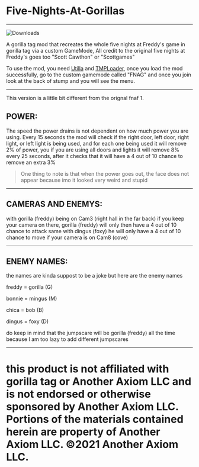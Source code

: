 # Five-Nights-At-Gorillas
-------------------------------------------------------------------------------------------------------------------------------------------------------

![Downloads](https://img.shields.io/github/downloads/MrBanana01/Five-Nights-At-Gorillas/total.svg)

A gorilla tag mod that recreates the whole five nights at Freddy's game in gorilla tag via a custom GameMode, All credit to the original five nights at Freddy's goes too "Scott Cawthon" or "Scottgames"

To use the mod, you need [Utilla](https://github.com/legoandmars/Utilla) and [TMPLoader](https://github.com/AHauntedArmy/TMPLoader), once you load the mod successfully, go to the custom gamemode called "FNAG" and once you join look at the back of stump and you will see the menu.

-------------------------------------------------------------------------------------------------------------------------------------------------------

This version is a little bit different from the orignal fnaf 1.

## POWER:
The speed the power drains is not dependent on how much power you are using. Every 15 seconds the mod will check if the right door, left door, right light, or left light is being used, and for each one being used it will remove 2% of power, you if you are using all doors and lights it will remove 8% every 25 seconds, after it checks that it will have a 4 out of 10 chance to remove an extra 3%
> One thing to note is that when the power goes out, the face does not appear because imo it looked very weird and stupid

-------------------------------------------------------------------------------------------------------------------------------------------------------

## CAMERAS AND ENEMYS:
with gorilla (freddy) being on Cam3 (right hall in the far back) if you keep your camera on there, gorilla (freddy) will only then have a 4 out of 10 chance to attack
same with dingus (foxy) he will only have a 4 out of 10 chance to move if your camera is on Cam8 (cove)

-------------------------------------------------------------------------------------------------------------------------------------------------------

## ENEMY NAMES:
the names are kinda suppost to be a joke but here are the enemy names

freddy = gorilla (G)

bonnie = mingus (M)

chica = bob (B)

dingus = foxy (D)

do keep in mind that the jumpscare will be gorilla (freddy) all the time because I am too lazy to add different jumpscares 

-------------------------------------------------------------------------------------------------------------------------------------------------------
# this product is not affiliated with gorilla tag or Another Axiom LLC and is not endorsed or otherwise sponsored by Another Axiom LLC. Portions of the materials contained herein are property of Another Axiom LLC. ©2021 Another Axiom LLC.
